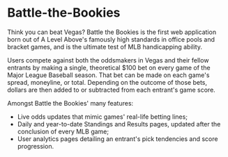 # Battle-the-Bookies
Think you can beat Vegas? Battle the Bookies is the first web application born out of A Level Above's famously high standards in office pools and bracket games, and is the ultimate test of MLB handicapping ability.

Users compete against both the oddsmakers in Vegas and their fellow entrants by making a single, theoretical $100 bet on every game of the Major League Baseball season. That bet can be made on each game's spread, moneyline, or total. Depending on the outcome of those bets, dollars are then added to or subtracted from each entrant's game score.

Amongst Battle the Bookies' many features:

- Live odds updates that mimic games' real-life betting lines;
- Daily and year-to-date Standings and Results pages, updated after the conclusion of every MLB game;
- User analytics pages detailing an entrant's pick tendencies and score progression.

